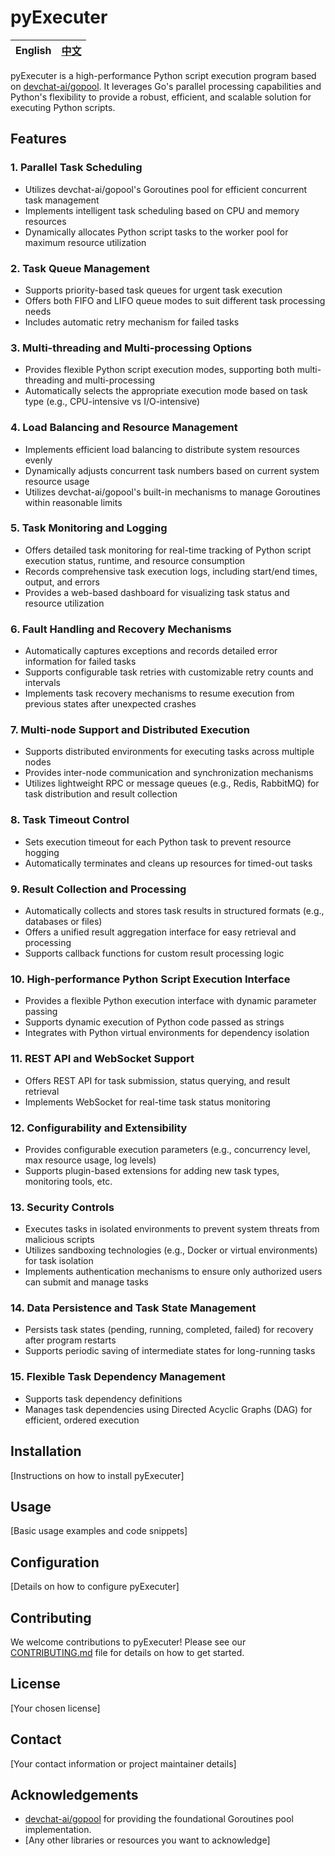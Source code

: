 # pyExecuter

| English | [中文](README_zh.md) |
| --- | --- |

pyExecuter is a high-performance Python script execution program based on [devchat-ai/gopool](https://github.com/devchat-ai/gopool). It leverages Go's parallel processing capabilities and Python's flexibility to provide a robust, efficient, and scalable solution for executing Python scripts.

## Features

### 1. Parallel Task Scheduling
- Utilizes devchat-ai/gopool's Goroutines pool for efficient concurrent task management
- Implements intelligent task scheduling based on CPU and memory resources
- Dynamically allocates Python script tasks to the worker pool for maximum resource utilization

### 2. Task Queue Management
- Supports priority-based task queues for urgent task execution
- Offers both FIFO and LIFO queue modes to suit different task processing needs
- Includes automatic retry mechanism for failed tasks

### 3. Multi-threading and Multi-processing Options
- Provides flexible Python script execution modes, supporting both multi-threading and multi-processing
- Automatically selects the appropriate execution mode based on task type (e.g., CPU-intensive vs I/O-intensive)

### 4. Load Balancing and Resource Management
- Implements efficient load balancing to distribute system resources evenly
- Dynamically adjusts concurrent task numbers based on current system resource usage
- Utilizes devchat-ai/gopool's built-in mechanisms to manage Goroutines within reasonable limits

### 5. Task Monitoring and Logging
- Offers detailed task monitoring for real-time tracking of Python script execution status, runtime, and resource consumption
- Records comprehensive task execution logs, including start/end times, output, and errors
- Provides a web-based dashboard for visualizing task status and resource utilization

### 6. Fault Handling and Recovery Mechanisms
- Automatically captures exceptions and records detailed error information for failed tasks
- Supports configurable task retries with customizable retry counts and intervals
- Implements task recovery mechanisms to resume execution from previous states after unexpected crashes

### 7. Multi-node Support and Distributed Execution
- Supports distributed environments for executing tasks across multiple nodes
- Provides inter-node communication and synchronization mechanisms
- Utilizes lightweight RPC or message queues (e.g., Redis, RabbitMQ) for task distribution and result collection

### 8. Task Timeout Control
- Sets execution timeout for each Python task to prevent resource hogging
- Automatically terminates and cleans up resources for timed-out tasks

### 9. Result Collection and Processing
- Automatically collects and stores task results in structured formats (e.g., databases or files)
- Offers a unified result aggregation interface for easy retrieval and processing
- Supports callback functions for custom result processing logic

### 10. High-performance Python Script Execution Interface
- Provides a flexible Python execution interface with dynamic parameter passing
- Supports dynamic execution of Python code passed as strings
- Integrates with Python virtual environments for dependency isolation

### 11. REST API and WebSocket Support
- Offers REST API for task submission, status querying, and result retrieval
- Implements WebSocket for real-time task status monitoring

### 12. Configurability and Extensibility
- Provides configurable execution parameters (e.g., concurrency level, max resource usage, log levels)
- Supports plugin-based extensions for adding new task types, monitoring tools, etc.

### 13. Security Controls
- Executes tasks in isolated environments to prevent system threats from malicious scripts
- Utilizes sandboxing technologies (e.g., Docker or virtual environments) for task isolation
- Implements authentication mechanisms to ensure only authorized users can submit and manage tasks

### 14. Data Persistence and Task State Management
- Persists task states (pending, running, completed, failed) for recovery after program restarts
- Supports periodic saving of intermediate states for long-running tasks

### 15. Flexible Task Dependency Management
- Supports task dependency definitions
- Manages task dependencies using Directed Acyclic Graphs (DAG) for efficient, ordered execution

## Installation

[Instructions on how to install pyExecuter]

## Usage

[Basic usage examples and code snippets]

## Configuration

[Details on how to configure pyExecuter]

## Contributing

We welcome contributions to pyExecuter! Please see our [CONTRIBUTING.md](CONTRIBUTING.md) file for details on how to get started.

## License

[Your chosen license]

## Contact

[Your contact information or project maintainer details]

## Acknowledgements

- [devchat-ai/gopool](https://github.com/devchat-ai/gopool) for providing the foundational Goroutines pool implementation.
- [Any other libraries or resources you want to acknowledge]